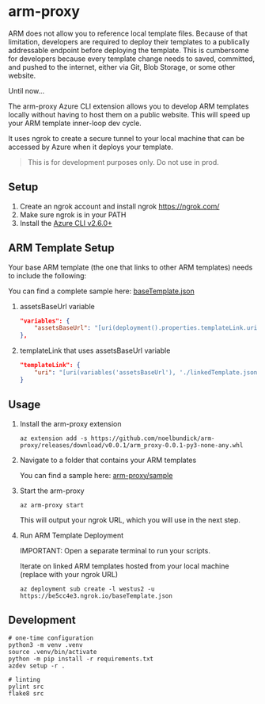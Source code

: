 # arm-proxy

ARM does not allow you to reference local template files. Because of that limitation, developers are required to deploy their templates to a publically addressable endpoint before deploying the template. This is cumbersome for developers because every template change needs to saved, committed, and pushed to the internet, either via Git, Blob Storage, or some other website.

Until now...

The arm-proxy Azure CLI extension allows you to develop ARM templates locally without having to host them on a public website.  This will speed up your ARM template inner-loop dev cycle.

It uses ngrok to create a secure tunnel to your local machine that can be accessed by Azure when it deploys your template.

> This is for development purposes only.  Do not use in prod.


## Setup

1. Create an ngrok account and install ngrok https://ngrok.com/
2. Make sure ngrok is in your PATH
3. Install the [Azure CLI v2.6.0+](https://aka.ms/azcliget)

## ARM Template Setup

Your base ARM template (the one that links to other ARM templates) needs to include the following:

You can find a complete sample here: [baseTemplate.json](https://github.com/noelbundick/arm-proxy/blob/master/sample/baseTemplate.json)

1. assetsBaseUrl variable

    ```json
    "variables": {
        "assetsBaseUrl": "[uri(deployment().properties.templateLink.uri, './')]"
    },
    ```

2. templateLink that uses assetsBaseUrl variable

    ```json
    "templateLink": {
        "uri": "[uri(variables('assetsBaseUrl'), './linkedTemplate.json')]"
    }
    ```

## Usage

1. Install the arm-proxy extension

    ```shell
    az extension add -s https://github.com/noelbundick/arm-proxy/releases/download/v0.0.1/arm_proxy-0.0.1-py3-none-any.whl
    ```

2. Navigate to a folder that contains your ARM templates

    You can find a sample here: [arm-proxy/sample](https://github.com/noelbundick/arm-proxy/tree/master/sample)


3. Start the arm-proxy

    ```shell
    az arm-proxy start
    ```

    This will output your ngrok URL, which you will use in the next step.

4. Run ARM Template Deployment

    IMPORTANT: Open a separate terminal to run your scripts.


    Iterate on linked ARM templates hosted from your local machine (replace with your ngrok URL)

    ```shell
    az deployment sub create -l westus2 -u https://be5cc4e3.ngrok.io/baseTemplate.json
    ```

## Development

```shell
# one-time configuration
python3 -m venv .venv
source .venv/bin/activate
python -m pip install -r requirements.txt
azdev setup -r .

# linting
pylint src
flake8 src
```
